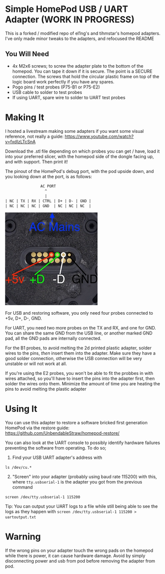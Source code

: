 # Simple HomePod USB / UART Adapter (WORK IN PROGRESS)
This is a forked / modified repo of el1ng's and tihmstar's homepod adapters. I've only made minor tweaks to the adapters, and refocused the README

## You Will Need
* 4x M2x6 screws; to screw the adapter plate to the bottom of the homepod. You can tape it down if it is secure. The point is a SECURE connection. The screws that hold the circular plastic frame on top of the logic board work perfectly if you have any spares.
* Pogo pins / test probes (P75-B1 or P75-E2)
* USB cable to solder to test probes
* If using UART, spare wire to solder to UART test probes


# Making It
I hosted a livestream making some adapters if you want some visual reference, not really a guide: https://www.youtube.com/watch?v=fxdIzLTcSnA

Download the .stl file depending on which probes you can get / have, load it into your preferred slicer, with the homepod side of the dongle facing up, and with support. Then print it!

The pinout of the HomePod's debug port, with the pod upside down, and you looking down at the port, is as follows:

```
                AC PORT
                  ^
                  |
| NC | TX | RX | CTRL | D+ | D- | GND |
| NC | NC | NC | GND  | NC | NC | NC  |
```
![pinout](debug.jpg)

For USB and restoring software, you only need four probes connected to +5v, D+, D-, GND. 

For UART, you need two more probes on the TX and RX, and one for GND. You can share the same GND from the USB line, or another marked GND pad, all the GND pads are internally connected. 
 
For the B1 probes, to avoid melting the 2d printed plastic adapter, solder wires to the pins, _then_ insert them into the adapter. Make sure they have a good solder connection, otherwise the USB connection will be very unstable or will not work at all.

If you're using the E2 probes, you won't be able to fit the probbes in with wires attached, so you'll have to insert the pins into the adapter first, then solder the wires onto them. Minimize the amount of time you are heating the pins to avoid melting the plastic adapter


# Using It

You can use this adapter to restore a software bricked first generation HomePod via the restore guide: https://github.com/UnbendableStraw/homepod-restore/

You can also look at the UART console to possibly identify hardware failures preventing the software from operating. To do so;
1. Find your USB UART adapter's address with

`ls /dev/cu.*`

2. "Screen" into your adapter (probably using baud rate 115200) with this, where `tty.usbserial-1` is the adapter you got from the previous command

`screen /dev/tty.usbserial-1 115200`

Tip: You can output your UART logs to a file while still being able to see the logs as they happen with `screen /dev/tty.usbserial-1 115200 > uartoutput.txt`

# Warning

If the wrong pins on your adapter touch the wrong pads on the homepod while there is power, it can cause hardware damage. Avoid by simply disconnecting power and usb from pod before removing the adapter from pod.

